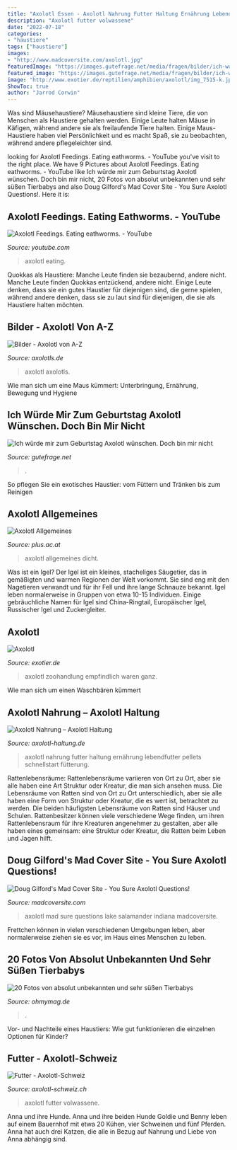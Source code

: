 ```yaml
---
title: "Axolotl Essen - Axolotl Nahrung Futter Haltung Ernährung Lebendfutter Pellets Schnellstart Fütterung"
description: "Axolotl futter volwassene"
date: "2022-07-18"
categories:
- "haustiere"
tags: ["haustiere"]
images:
- "http://www.madcoversite.com/axolotl.jpg"
featuredImage: "https://images.gutefrage.net/media/fragen/bilder/ich-wuerde-mir-zum-geburtstag-axolotl-wuenschen-doch-bin-mir-nicht-sicher-ob-sie-pflegeleicht-sind/0_big.jpg?v=1430929116000"
featured_image: "https://images.gutefrage.net/media/fragen/bilder/ich-wuerde-mir-zum-geburtstag-axolotl-wuenschen-doch-bin-mir-nicht-sicher-ob-sie-pflegeleicht-sind/0_big.jpg?v=1430929116000"
image: "http://www.exotier.de/reptilien/amphibien/axolotl/img_7515-k.jpg"
ShowToc: true
author: "Jarrod Corwin"
---
```



Was sind Mäusehaustiere?
Mäusehaustiere sind kleine Tiere, die von Menschen als Haustiere gehalten werden. Einige Leute halten Mäuse in Käfigen, während andere sie als freilaufende Tiere halten. Einige Maus-Haustiere haben viel Persönlichkeit und es macht Spaß, sie zu beobachten, während andere pflegeleichter sind.

	

		
looking for Axolotl Feedings. Eating eathworms. - YouTube you've visit to the right place. We have 9 Pictures about Axolotl Feedings. Eating eathworms. - YouTube like Ich würde mir zum Geburtstag Axolotl wünschen. Doch bin mir nicht, 20 Fotos von absolut unbekannten und sehr süßen Tierbabys and also Doug Gilford&#039;s Mad Cover Site - You Sure Axolotl Questions!. Here it is:
		
    
## Axolotl Feedings. Eating Eathworms. - YouTube

<img loading=lazy src="https://i.ytimg.com/vi/wBRMx4tNuLY/maxresdefault.jpg" onerror="this.onerror=null;this.src='https://tse2.mm.bing.net/th?id=OIP.Y1awX5g7VjgAPvaq0FGBtgHaEK&amp;pid=15.1';" alt="Axolotl Feedings. Eating eathworms. - YouTube">

_Source: youtube.com_

>axolotl eating. 

	

Quokkas als Haustiere: Manche Leute finden sie bezaubernd, andere nicht.
Manche Leute finden Quokkas entzückend, andere nicht. Einige Leute denken, dass sie ein gutes Haustier für diejenigen sind, die gerne spielen, während andere denken, dass sie zu laut sind für diejenigen, die sie als Haustiere halten möchten.

    
## Bilder - Axolotl Von A-Z

<img loading=lazy src="http://www.axolotls.de/wp-content/uploads/2018/12/Photo_007_-_IMG_0032.jpg" onerror="this.onerror=null;this.src='https://tse1.mm.bing.net/th?id=OIP.rJt5TbPKGj0xQTuiVgCKYAHaFj&amp;pid=15.1';" alt="Bilder - Axolotl von A-Z">

_Source: axolotls.de_

>axolotl axolotls. 

	

Wie man sich um eine Maus kümmert: Unterbringung, Ernährung, Bewegung und Hygiene

    
## Ich Würde Mir Zum Geburtstag Axolotl Wünschen. Doch Bin Mir Nicht

<img loading=lazy src="https://images.gutefrage.net/media/fragen/bilder/ich-wuerde-mir-zum-geburtstag-axolotl-wuenschen-doch-bin-mir-nicht-sicher-ob-sie-pflegeleicht-sind/0_big.jpg?v=1430929116000" onerror="this.onerror=null;this.src='https://tse4.mm.bing.net/th?id=OIP.iXRx6wp0JHio_Qu6vbdMnAHaHa&amp;pid=15.1';" alt="Ich würde mir zum Geburtstag Axolotl wünschen. Doch bin mir nicht">

_Source: gutefrage.net_

>. 

	

So pflegen Sie ein exotisches Haustier: vom Füttern und Tränken bis zum Reinigen

    
## Axolotl Allgemeines

<img loading=lazy src="https://www.plus.ac.at/wp-content/uploads/2021/02/RTEmagicC_axolotl8.jpg.jpg" onerror="this.onerror=null;this.src='https://tse3.mm.bing.net/th?id=OIP.jRRVR9Ntf8B8vuJCDOIddAHaCR&amp;pid=15.1';" alt="Axolotl Allgemeines">

_Source: plus.ac.at_

>axolotl allgemeines dicht. 

	

Was ist ein Igel?
Der Igel ist ein kleines, stacheliges Säugetier, das in gemäßigten und warmen Regionen der Welt vorkommt. Sie sind eng mit den Nagetieren verwandt und für ihr Fell und ihre lange Schnauze bekannt. Igel leben normalerweise in Gruppen von etwa 10-15 Individuen. Einige gebräuchliche Namen für Igel sind China-Ringtail, Europäischer Igel, Russischer Igel und Zuckergleiter.

    
## Axolotl

<img loading=lazy src="http://www.exotier.de/reptilien/amphibien/axolotl/img_7515-k.jpg" onerror="this.onerror=null;this.src='https://tse4.mm.bing.net/th?id=OIP.Ey5y9CCXMHPlO1z8Az2SswHaE8&amp;pid=15.1';" alt="Axolotl">

_Source: exotier.de_

>axolotl zoohandlung empfindlich waren ganz. 

	

Wie man sich um einen Waschbären kümmert

    
## Axolotl Nahrung – Axolotl Haltung

<img loading=lazy src="https://axolotl-haltung.de/wp-content/uploads/2017/12/axolotl_haltung_futter_startseite-1.jpg" onerror="this.onerror=null;this.src='https://tse2.mm.bing.net/th?id=OIP.Pq7dz2VDo30rQIJhMCPfLAHaFA&amp;pid=15.1';" alt="Axolotl Nahrung – Axolotl Haltung">

_Source: axolotl-haltung.de_

>axolotl nahrung futter haltung ernährung lebendfutter pellets schnellstart fütterung. 

	

Rattenlebensräume: Rattenlebensräume variieren von Ort zu Ort, aber sie alle haben eine Art Struktur oder Kreatur, die man sich ansehen muss.
Die Lebensräume von Ratten sind von Ort zu Ort unterschiedlich, aber sie alle haben eine Form von Struktur oder Kreatur, die es wert ist, betrachtet zu werden. Die beiden häufigsten Lebensräume von Ratten sind Häuser und Schulen. Rattenbesitzer können viele verschiedene Wege finden, um ihren Rattenlebensraum für ihre Kreaturen angenehmer zu gestalten, aber alle haben eines gemeinsam: eine Struktur oder Kreatur, die Ratten beim Leben und Jagen hilft.

    
## Doug Gilford&#039;s Mad Cover Site - You Sure Axolotl Questions!

<img loading=lazy src="http://www.madcoversite.com/axolotl.jpg" onerror="this.onerror=null;this.src='https://tse4.mm.bing.net/th?id=OIP.VlkKrye7syfRziSfa2f7fQHaFS&amp;pid=15.1';" alt="Doug Gilford&#039;s Mad Cover Site - You Sure Axolotl Questions!">

_Source: madcoversite.com_

>axolotl mad sure questions lake salamander indiana madcoversite. 

	

Frettchen können in vielen verschiedenen Umgebungen leben, aber normalerweise ziehen sie es vor, im Haus eines Menschen zu leben.

    
## 20 Fotos Von Absolut Unbekannten Und Sehr Süßen Tierbabys

<img loading=lazy src="http://img0.de.ndsstatic.com/tier/seltene-und-zu-niedliche-tierbabys-der-axolotl-ein-echter-alien_22486_w80.jpg" onerror="this.onerror=null;this.src='https://tse2.mm.bing.net/th?id=OIP.1atfmC_Y2remnFGm4Oqh3gAAAA&amp;pid=15.1';" alt="20 Fotos von absolut unbekannten und sehr süßen Tierbabys">

_Source: ohmymag.de_

>. 

	

Vor- und Nachteile eines Haustiers: Wie gut funktionieren die einzelnen Optionen für Kinder?

    
## Futter - Axolotl-Schweiz

<img loading=lazy src="https://image.jimcdn.com/app/cms/image/transf/none/path/s53d553ff04268e89/image/i14df60d36e077e4a/version/1456489758/image.jpg" onerror="this.onerror=null;this.src='https://tse1.mm.bing.net/th?id=OIP.RMZduT4CW_Xj7o-qzJ2KjQHaG0&amp;pid=15.1';" alt="Futter - Axolotl-Schweiz">

_Source: axolotl-schweiz.ch_

>axolotl futter volwassene. 

	

Anna und ihre Hunde.
Anna und ihre beiden Hunde Goldie und Benny leben auf einem Bauernhof mit etwa 20 Kühen, vier Schweinen und fünf Pferden. Anna hat auch drei Katzen, die alle in Bezug auf Nahrung und Liebe von Anna abhängig sind.


